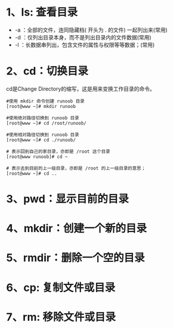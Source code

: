 # 1、ls: 查看目录

   

- -a ：全部的文件，连同隐藏档( 开头为 . 的文件) 一起列出来(常用)
- -d ：仅列出目录本身，而不是列出目录内的文件数据(常用)
- -l ：长数据串列出，包含文件的属性与权限等等数据；(常用)


# 2、cd：切换目录

cd是Change Directory的缩写，这是用来变换工作目录的命令。

    #使用 mkdir 命令创建 runoob 目录
    [root@www ~]# mkdir runoob
    
    #使用绝对路径切换到 runoob 目录
    [root@www ~]# cd /root/runoob/
    
    #使用相对路径切换到 runoob 目录
    [root@www ~]# cd ./runoob/
    
    # 表示回到自己的家目录，亦即是 /root 这个目录
    [root@www runoob]# cd ~
    
    # 表示去到目前的上一级目录，亦即是 /root 的上一级目录的意思；
    [root@www ~]# cd ..
    

# 3、pwd：显示目前的目录





# 4、mkdir：创建一个新的目录


# 5、rmdir：删除一个空的目录


# 6、cp: 复制文件或目录


# 7、rm: 移除文件或目录

